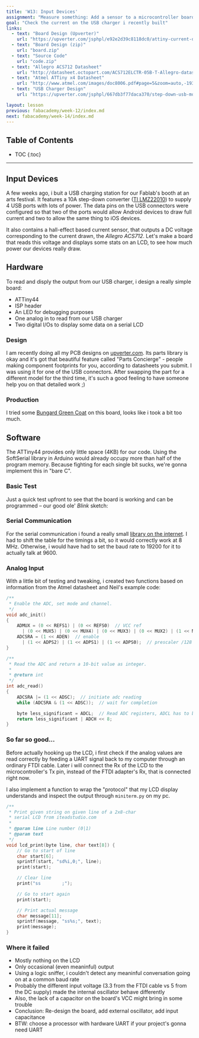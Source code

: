 ```yaml
---
title: 'W13: Input Devices'
assignment: "Measure something: Add a sensor to a microcontroller board that you have designed and read it"
goal: "Check the current on the USB charger i recently built"
links:
  - text: "Board Design (Upverter)"
    url: "https://upverter.com/jsphpl/e92e2d39c8118dc0/attiny-current-display/"
  - text: "Board Design (zip)"
    url: "board.zip"
  - text: "Source Code"
    url: "code.zip"
  - text: "Allegro ACS712 Datasheet"
    url: "http://datasheet.octopart.com/ACS712ELCTR-05B-T-Allegro-datasheet-13439546.pdf"
  - text: "Atmel ATTiny x4 Datasheet"
    url: "http://www.atmel.com/images/doc8006.pdf#page=5&zoom=auto,-193,713"
  - text: "USB Charger Design"
    url: "https://upverter.com/jsphpl/667db3f77daca370/step-down-usb-monitored-smt-alt/"

layout: lesson
previous: fabacademy/week-12/index.md
next: fabacademy/week-14/index.md
---
```


## Table of Contents

* TOC
{:toc}

---

## Input Devices

A few weeks ago, i buit a USB charging station for our Fablab's booth at an arts festival. It features a 10A step-down converter ([TI LMZ22010](http://www.ti.com/lit/ds/symlink/lmz22010.pdf)) to supply 4 USB ports with lots of power. The data pins on the USB connectors were configured so that two of the ports would allow Android devices to draw full current and two to allow the same thing to iOS devices.

It also contains a hall-effect based current sensor, that outputs a DC voltage corresponding to the current drawn, the *Allegro ACS712*. Let's make a board that reads this voltage and displays some stats on an LCD, to see how much power our devices really draw.

<zoom src="01-usb-board.png" caption="Board layout of the usb charging circuit (link to source and schematic at the top of this page)"></zoom>

## Hardware

To read and disply the output from our USB charger, i design a really simple board:

- ATTiny44
- ISP header
- An LED for debugging purposes
- One analog in to read from our USB charger
- Two digital I/Os to display some data on a serial LCD

### Design

I am recently doing all my PCB designs on [upverter.com](upverter.com). Its parts library is okay and it's got that beautiful feature called "Parts Concierge" - people making component footprints for you, according to datasheets you submit. I was using it for one of the USB connectors. After swapping the part for a different model for the third time, it's such a good feeling to have someone help you on that detailed work ;)

<div class="row">
	<div class="col-md-4"><zoom src="02-input-board-schematic.png" caption="Quite simple schematic"></zoom></div>
	<div class="col-md-4"><zoom src="03-input-board-components.png" caption="Component Locations"></zoom></div>
	<div class="col-md-4"><zoom src="04-input-board-traces.png" caption="Top Copper Layer"></zoom></div>
</div>

### Production

I tried some <a href="https://www.bungard.de/index.php/de/produkte/oberflaechen/green-coat">Bungard Green Coat</a> on this board, looks like i took a bit too much.

<div class="row">
	<div class="col-md-3"><zoom src="07-raw-board.jpg"></zoom></div>
	<div class="col-md-3"><zoom src="08-green-board.jpg"></zoom></div>
	<div class="col-md-3"><zoom src="11-components.jpg"></zoom></div>
	<div class="col-md-3"><zoom src="12-board-soldered.jpg"></zoom></div>
</div>

## Software

The ATTiny44 provides only little space (4KB) for our code. Using the SoftSerial library in Arduino would already occupy more than half of the program memory. Because fighting for each single bit sucks, we're gonna implement this in "bare C".

### Basic Test

Just a quick test upfront to see that the board is working and can be programmed – our good ole' *Blink* sketch:

<zoom src="09-board-blink.jpg"></zoom>

### Serial Communication

For the serial communication i found a really small [library on the internet](http://www.bot-thoughts.com/2013/11/attiny-software-serial.html). I had to shift the table for the timings a bit, so it would correctly work at 8 MHz. Otherwise, i would have had to set the baud rate to 19200 for it to actually talk at 9600.

### Analog Input

With a little bit of testing and tweaking, i created two functions based on information from the Atmel datasheet and Neil's example code:

```c
/**
 * Enable the ADC, set mode and channel.
 */
void adc_init()
{
    ADMUX = (0 << REFS1) | (0 << REFS0)  // VCC ref
      | (0 << MUX5) | (0 << MUX4) | (0 << MUX3) | (0 << MUX2) | (1 << MUX1) | (1 << MUX0);  // PA3 (ADC3)
    ADCSRA = (1 << ADEN)  // enable
      | (1 << ADPS2) | (1 << ADPS1) | (1 << ADPS0);  // prescaler /128
}

/**
 * Read the ADC and return a 10-bit value as integer.
 *
 * @return int
 */
int adc_read()
{
    ADCSRA |= (1 << ADSC);  // initiate adc reading
    while (ADCSRA & (1 << ADSC));  // wait for completion

    byte less_significant = ADCL;  // Read ADC registers, ADCL has to be read first
    return less_significant | ADCH << 8;
}
```

### So far so good…

Before actually hooking up the LCD, i first check if the analog values are read correctly by feeding a UART signal back to my computer through an ordinary FTDI cable. Later i will connect the Rx of the LCD to the microcontroller's Tx pin, instead of the FTDI adapter's Rx, that is connected right now.

<div class="row">
	<div class="col-md-6">
		<zoom src="05-raw-values.png" caption="Raw values from free-floating ADC input"></zoom>
	</div>
	<div class="col-md-6">
		<zoom src="06-current-output.png" caption="Input converted to mA and wrapped in LCD's protocol"></zoom>
	</div>
</div>

I also implement a function to wrap the "protocol" that my LCD display understands and inspect the output through `miniterm.py` on my pc.

```c
/**
 * Print given string on given line of a 2x8-char
 * serial LCD from iteadstudio.com
 *
 * @param line Line number (0|1)
 * @param text
 */
void lcd_print(byte line, char text[8]) {
    // Go to start of line
    char start[6];
    sprintf(start, "sd%i,0;", line);
    print(start);

    // Clear line
    print("ss        ;");

    // Go to start again
    print(start);

    // Print actual message
    char message[11];
    sprintf(message, "ss%s;", text);
    print(message);
}
```

### Where it failed

- Mostly nothing on the LCD
- Only occasional (even meaninful) output
- Using a logic sniffer, i couldn't detect any meaninful conversation going on at a common baud rate
- Probably the different input voltage (3.3 from the FTDI cable vs 5 from the DC supply) made the internal oscillator behave differently
- Also, the lack of a capacitor on the board's VCC might bring in some trouble
- Conclusion: Re-design the board, add external oscillator, add input capacitance
- BTW: choose a processor with hardware UART if your project's gonna need UART

<zoom src="10-result.jpg" caption="The best result i could get. The value doesn't make any sense but at least we know it's mA ;)"></zoom>
